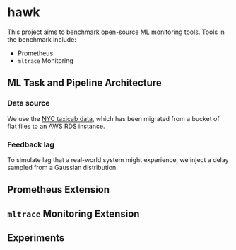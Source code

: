 # hawk

This project aims to benchmark open-source ML monitoring tools. Tools in the benchmark include:

* Prometheus
* `mltrace` Monitoring

## ML Task and Pipeline Architecture

### Data source

We use the [NYC taxicab data](https://www1.nyc.gov/site/tlc/about/tlc-trip-record-data.page), which has been migrated from a bucket of flat files to an AWS RDS instance. 

### Feedback lag

To simulate lag that a real-world system might experience, we inject a delay sampled from a Gaussian distribution.

## Prometheus Extension

## `mltrace` Monitoring Extension

## Experiments
